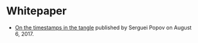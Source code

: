 <!-- TITLE: Timestamps -->
<!-- SUBTITLE: in the Tangle -->
# Whitepaper
* [On the timestamps in the tangle](/uploads/research/20170806-timestamps.pdf) published by Serguei Popov on August 6, 2017.